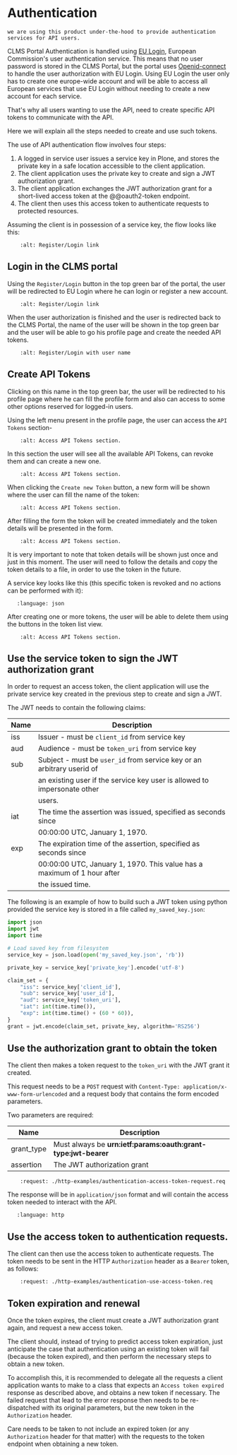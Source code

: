 # Authentication

```{note} This documentation is heavily based on [ftw.tokenauth](https://pypi.org/project/ftw.tokenauth/) product's documentation because
we are using this product under-the-hood to provide authentication services for API users.

```

CLMS Portal Authentication is handled using [EU Login](https://ecas.ec.europa.eu/cas/help.html), European Commission's user
authentication service. This means that no user password is stored in the CLMS Portal, but the portal uses [Openid-connect](<https://en.wikipedia.org/wiki/OpenID#OpenID_Connect_(OIDC)>) to handle the user authorization with EU Login. Using EU Login the user only has to create one europe-wide account and will be able to access all European services that use EU Login without needing to create a new account for each service.

That's why all users wanting to use the API, need to create specific API tokens to communicate with the API.

Here we will explain all the steps needed to create and use such tokens.

The use of API authentication flow involves four steps:

1. A logged in service user issues a service key in Plone, and stores the private key in a safe location accessible to the client application.
2. The client application uses the private key to create and sign a JWT authorization grant.
3. The client application exchanges the JWT authorization grant for a short-lived access token at the @@oauth2-token endpoint.
4. The client then uses this access token to authenticate requests to protected resources.

Assuming the client is in possession of a service key, the flow looks like this:

```{image} ./images/authentication-flow.png
    :alt: Register/Login link
```

## Login in the CLMS portal

Using the `Register/Login` button in the top green bar of the portal, the user will be redirected to EU Login where he can login or register a new account.

```{image} ./images/authentication-register-login-link.png
    :alt: Register/Login link
```

When the user authorization is finished and the user is redirected back to the CLMS Portal, the name of the user will be shown in the top
green bar and the user will be able to go his profile page and create the needed API tokens.

```{image} ./images/authentication-register-login-user-name.png
    :alt: Register/Login with user name
```

## Create API Tokens

Clicking on this name in the top green bar, the user will be redirected to his profile page where he can fill the profile form and also can access to some other options reserved for logged-in users.

Using the left menu present in the profile page, the user can access the `API Tokens` section-

```{image} ./images/authentication-tokens-access.png
    :alt: Access API Tokens section.
```

In this section the user will see all the available API Tokens, can revoke them and can create a new one.

```{image} ./images/authentication-tokens-page.png
    :alt: Access API Tokens section.
```

When clicking the `Create new Token` button, a new form will be shown where the user can fill the name of the token:

```{image} ./images/authentication-tokens-create-new-token.png
    :alt: Access API Tokens section.
```

After filling the form the token will be created immediately and the token details will be presented in the form.

```{image} ./images/authentication-tokens-create-new-token-created.png
    :alt: Access API Tokens section.
```

It is very important to note that token details will be shown just once and just in this moment. The user will need to follow the details
and copy the token details to a file, in order to use the token in the future.

A service key looks like this (this specific token is revoked and no actions can be performed with it):

```{literalinclude} ./others/token.json
   :language: json
```

After creating one or more tokens, the user will be able to delete them using the buttons in the token list view.

```{image} ./images/authentication-token-token-list.png
    :alt: Access API Tokens section.
```

## Use the service token to sign the JWT authorization grant

In order to request an access token, the client application will use the private service key created in the previous step to create and sign a JWT.

The JWT needs to contain the following claims:

| Name | Description                                                              |
| ---- | ------------------------------------------------------------------------ |
| iss  | Issuer - must be `client_id` from service key                            |
| aud  | Audience - must be `token_uri` from service key                          |
| sub  | Subject - must be `user_id` from service key or an arbitrary userid of   |
|      | an existing user if the service key user is allowed to impersonate other |
|      | users.                                                                   |
| iat  | The time the assertion was issued, specified as seconds since            |
|      | 00:00:00 UTC, January 1, 1970.                                           |
| exp  | The expiration time of the assertion, specified as seconds since         |
|      | 00:00:00 UTC, January 1, 1970. This value has a maximum of 1 hour after  |
|      | the issued time.                                                         |

The following is an example of how to build such a JWT token using python provided the service key
is stored in a file called `my_saved_key.json`:

```python
import json
import jwt
import time

# Load saved key from filesystem
service_key = json.load(open('my_saved_key.json', 'rb'))

private_key = service_key['private_key'].encode('utf-8')

claim_set = {
    "iss": service_key['client_id'],
    "sub": service_key['user_id'],
    "aud": service_key['token_uri'],
    "iat": int(time.time()),
    "exp": int(time.time() + (60 * 60)),
}
grant = jwt.encode(claim_set, private_key, algorithm='RS256')

```

## Use the authorization grant to obtain the token

The client then makes a token request to the `token_uri` with the JWT grant it created.

This request needs to be a `POST` request with `Content-Type: application/x-www-form-urlencoded` and a request body that contains the form encoded parameters.

Two parameters are required:

| Name       | Description                                                    |
| ---------- | -------------------------------------------------------------- |
| grant_type | Must always be **urn:ietf:params:oauth:grant-type:jwt-bearer** |
| assertion  | The JWT authorization grant                                    |

```{http:example} curl wget python-requests
    :request: ./http-examples/authentication-access-token-request.req
```

The response will be in `application/json` format and will contain the access token needed to interact with the API.

```{literalinclude} ./http-examples/authentication-access-token-request.resp
   :language: http
```

## Use the access token to authentication requests.

The client can then use the access token to authenticate requests. The token needs to be sent in the HTTP `Authorization` header as a `Bearer` token, as follows:

```{http:example} curl wget python-requests
    :request: ./http-examples/authentication-use-access-token.req
```

## Token expiration and renewal

Once the token expires, the client must create a JWT authorization grant again, and request a new access token.

The client should, instead of trying to predict access token expiration, just anticipate the case that authentication using an existing token will fail (because the token expired), and then perform the necessary steps to obtain a new token.

To accomplish this, it is recommended to delegate all the requests a client application wants to make to a class that expects an `Access token expired` response as described above, and obtains a new token if necessary. The failed request that lead to the error response then needs to be re-dispatched with its original parameters, but the new token in the `Authorization` header.

Care needs to be taken to not include an expired token (or any `Authorization` header for that matter) with the requests to the token endpoint when obtaining a new token.
